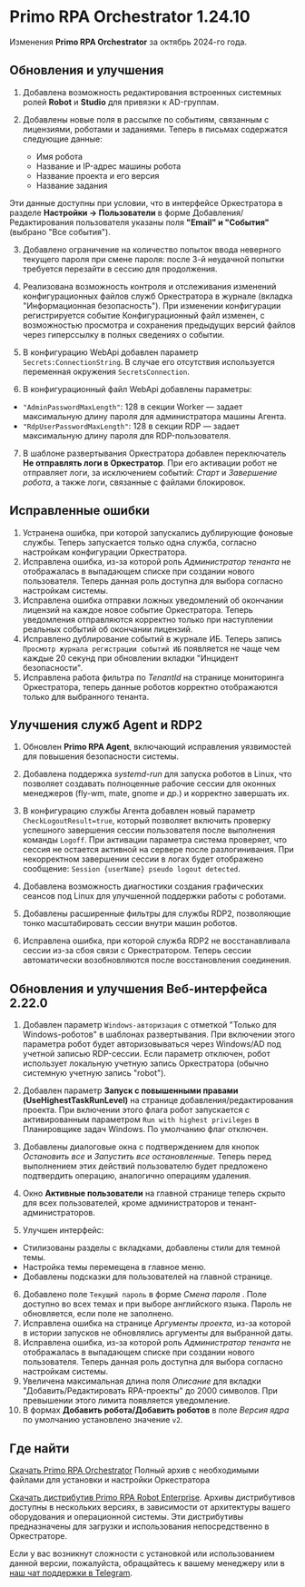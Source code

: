 # Primo RPA Orchestrator 1.24.10

Изменения  **Primo RPA Orchestrator** за октябрь 2024-го года. 

## Обновления и улучшения

1. Добавлена возможность редактирования встроенных системных ролей **Robot** и **Studio** для привязки к AD-группам.
   
2. Добавлены новые поля в рассылке по событиям, связанным с лицензиями, роботами и заданиями. Теперь в письмах содержатся следующие данные: 
   - Имя робота
   - Название и IP-адрес машины робота
   - Название проекта и его версия
   - Название задания

Эти данные доступны при условии, что в интерфейсе Оркестратора в разделе **Настройки → Пользователи** в форме Добавления/Редактирования пользователя указаны поля **"Email" и "События"** (выбрано "Все события").

3. Добавлено ограничение на количество попыток ввода неверного текущего пароля при смене пароля: после 3-й неудачной попытки требуется перезайти в сессию для продолжения.

4. Реализована возможность контроля и отслеживания изменений конфигурационных файлов служб Оркестратора в журнале (вкладка "Информационная безопасность"). При изменении конфигурации регистрируется событие Конфигурационный файл изменен, с возможностью просмотра и сохранения предыдущих версий файлов через гиперссылку в полных сведениях о событии.

5. В конфигурацию WebApi добавлен параметр `Secrets:ConnectionString`. В случае его отсутствия используется переменная окружения `SecretsConnection`.

6. В конфигурационный файл WebApi добавлены параметры:  
- `"AdminPasswordMaxLength"`: 128 в секции Worker — задает максимальную длину пароля для администратора машины Агента.
- `"RdpUserPasswordMaxLength"`: 128 в секции RDP — задает максимальную длину пароля для RDP-пользователя.
    
7. В шаблоне развертывания Оркестратора добавлен переключатель **Не отправлять логи в Оркестратор**. При его активации робот не отправляет логи, за исключением событий: *Старт* и *Завершение робота*, а также логи, связанные с файлами блокировок.

## Исправленные ошибки 

1. Устранена ошибка, при которой запускались дублирующие фоновые службы. Теперь запускается только одна служба, согласно настройкам конфигурации Оркестратора.
1. Исправлена ошибка, из-за которой роль *Администратор тенанта* не отображалась в выпадающем списке при создании нового пользователя. Теперь данная роль доступна для выбора согласно настройкам системы.
1. Исправлена ошибка отправки ложных уведомлений об окончании лицензий на каждое новое событие Оркестратора. Теперь уведомления отправляются корректно только при наступлении реальных событий об окончании лицензий.
1. Исправлено дублирование событий в журнале ИБ. Теперь запись `Просмотр журнала регистрации событий ИБ` появляется не чаще чем каждые 20 секунд при обновлении вкладки "Инцидент безопасности".
1. Исправлена работа фильтра по *TenantId* на странице мониторинга Оркестратора, теперь данные роботов корректно отображаются только для выбранного тенанта.

## Улучшения служб Agent и RDP2

1. Обновлен **Primo RPA Agent**, включающий исправления уязвимостей для повышения безопасности системы.
   
1. Добавлена поддержка *systemd-run* для запуска роботов в Linux, что позволяет создавать полноценные рабочие сессии для оконных менеджеров (fly-wm, mate, gnome и др.) и корректно завершать их.

1. В конфигурацию службы Агента добавлен новый параметр `CheckLogoutResult=true`, который позволяет включить проверку успешного завершения сессии пользователя после выполнения команды `Logoff`. При активации параметра система проверяет, что сессия не остается активной на сервере после разлогинивания. При некорректном завершении сессии в логах будет отображено сообщение: `Session {userName} pseudo logout detected`.

1. Добавлена возможность диагностики создания графических сеансов под Linux для улучшенной поддержки работы с роботами.

1. Добавлены расширенные фильтры для службы RDP2, позволяющие тонко масштабировать сессии внутри машин роботов. 

1. Исправлена ошибка, при которой служба RDP2 не восстанавливала сессии из-за сбоя связи с Оркестратором. Теперь сессии автоматически возобновляются после восстановления соединения.


 ## Обновления и улучшения Веб-интерфейса 2.22.0
 
1. Добавлен параметр `Windows-авторизация` с отметкой "Только для Windows-роботов"  в шаблонах развертывания. При включении этого параметра робот будет авторизовываться через Windows/AD под учетной записью RDP-сессии. Если параметр отключен, робот использует локальную учетную запись Оркестратора (обычно системную учетную запись "robot"). 
2. Добавлен параметр **Запуск с повышенными правами (UseHighestTaskRunLevel)** на странице добавления/редактирования проекта. При включении этого флага робот запускается с активированным параметром `Run with highest privileges` в Планировщике задач Windows. По умолчанию флаг отключен.
3. Добавлены диалоговые окна с подтверждением для кнопок *Остановить все* и *Запустить все остановленные*. Теперь перед выполнением этих действий пользователю будет предложено подтвердить операцию, аналогично операциям удаления.
4. Окно **Активные пользователи** на главной странице теперь скрыто для всех пользователей, кроме администраторов и тенант-администраторов.

5. Улучшен интерфейс: 
 - Стилизованы разделы с вкладками, добавлены стили для темной темы.
 - Настройка темы перемещена в главное меню.
 - Добавлены подсказки для пользователей на главной странице.

6. Добавлено поле `Текущий пароль` в форме *Смена пароля* . Поле доступно во всех темах и при выборе английского языка. Пароль не обновляется, если поле не заполнено.
7. Исправлена ошибка на странице *Аргументы проекта*, из-за которой в истории запусков не обновлялись аргументы для выбранной даты. 
8. Исправлена ошибка, из-за которой роль *Администратор тенанта* не отображалась в выпадающем списке при создании нового пользователя. Теперь данная роль доступна для выбора согласно настройкам системы.
9. Увеличена максимальная длина поля *Описание* для вкладки "Добавить/Редактировать RPA-проекты"  до 2000 символов. При превышении этого лимита появляется уведомление.
10. В формах **Добавить робота/Добавить роботов** в поле *Версия ядра*  по умолчанию установлено значение `v2`.

## Где найти

[Скачать Primo RPA Orchestrator](https://disk.primo-rpa.ru/index.php/s/t9BHBjR6PP06Yax?path=%2FRelease%2FOrchestrator)
Полный архив с необходимыми файлами для установки и настройки Оркестратора

[Скачать дистрибутив Primo RPA Robot Enterprise](https://disk.primo-rpa.ru/index.php/s/t9BHBjR6PP06Yax?path=%2FRelease%2FRobot). 
Архивы дистрибутивов доступны в нескольких версиях, в зависимости от архитектуры вашего оборудования и операционной системы. Эти дистрибутивы предназначены для загрузки и использования непосредственно в Оркестраторе.

Если у вас возникнут сложности с установкой или использованием данной версии, пожалуйста, обращайтесь к вашему менеджеру или в [наш чат поддержки в Telegram](https://t.me/primo_RPA_chat).
